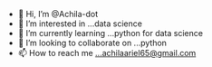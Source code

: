 - 👋 Hi, I’m @Achila-dot
- 👀 I’m interested in ...data science
- 🌱 I’m currently learning ...python for data science
- 💞️ I’m looking to collaborate on ...python
- 📫 How to reach me ...achilaariel65@gmail.com

<!---
Achila-dot/Achila-dot is a ✨ special ✨ repository because its `README.md` (this file) appears on your GitHub profile.
You can click the Preview link to take a look at your changes.
--->
